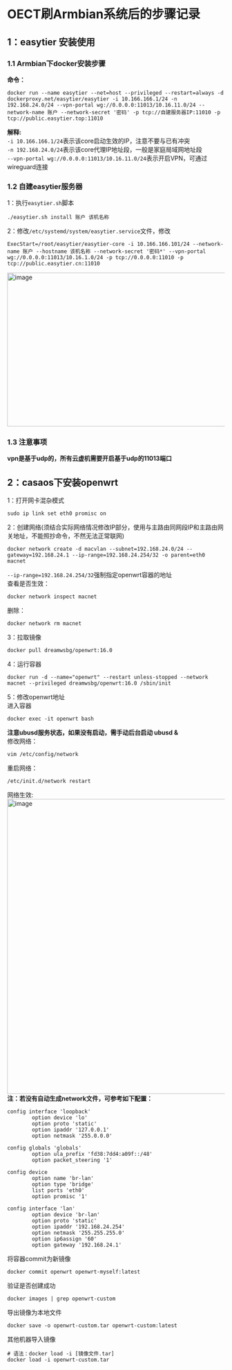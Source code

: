 # OECT刷Armbian系统后的步骤记录
## 1：easytier 安装使用
### 1.1 Armbian下docker安装步骤
**命令：**  
```
docker run --name easytier --net=host --privileged --restart=always -d dockerproxy.net/easytier/easytier -i 10.166.166.1/24 -n 192.168.24.0/24 --vpn-portal wg://0.0.0.0:11013/10.16.11.0/24 --network-name 账户 --network-secret '密码' -p tcp://自建服务器IP:11010 -p tcp://public.easytier.top:11010
```  
**解释:**  
`-i 10.166.166.1/24`表示该core启动生效的IP，注意不要与已有冲突  
`-n 192.168.24.0/24`表示该core代理IP地址段，一般是家庭局域网地址段  
`--vpn-portal wg://0.0.0.0:11013/10.16.11.0/24`表示开启VPN，可通过wireguard连接  
### 1.2 自建easytier服务器  
1：执行`easytier.sh`脚本  
```
./easytier.sh install 账户 该机名称
```  
2：修改`/etc/systemd/system/easytier.service`文件，修改  
```
ExecStart=/root/easytier/easytier-core -i 10.166.166.101/24 --network-name 账户 --hostname 该机名称 --network-secret '密码*' --vpn-portal wg://0.0.0.0:11013/10.16.1.0/24 -p tcp://0.0.0.0:11010 -p tcp://public.easytier.cn:11010
```  
<img width="1895" height="355" alt="image" src="https://github.com/user-attachments/assets/67a38641-fd51-4a24-8703-19d85b32fd77" />  

### 1.3 注意事项  
**vpn是基于udp的，所有云虚机需要开启基于udp的11013端口**
## 2：casaos下安装openwrt
1：打开网卡混杂模式  
```
sudo ip link set eth0 promisc on
```  
2：创建网络(须结合实际网络情况修改IP部分，使用与主路由同网段IP和主路由网关地址，不能照抄命令，不然无法正常联网)  
```
docker network create -d macvlan --subnet=192.168.24.0/24 --gateway=192.168.24.1 --ip-range=192.168.24.254/32 -o parent=eth0 macnet
```
`--ip-range=192.168.24.254/32`强制指定openwrt容器的地址  
查看是否生效：  
```
docker network inspect macnet
```  
删除：  
```
docker network rm macnet
```  
3：拉取镜像  
```
docker pull dreamwsbg/openwrt:16.0
```  
4：运行容器  
```
docker run -d --name="openwrt" --restart unless-stopped --network macnet --privileged dreamwsbg/openwrt:16.0 /sbin/init
```  
5：修改openwrt地址  
进入容器  
```
docker exec -it openwrt bash
```  
**注意ubusd服务状态，如果没有启动，需手动后台启动 ubusd &**  
修改网络：  
```
vim /etc/config/network
```  
重启网络：  
```
/etc/init.d/network restart
```
网络生效:    
<img width="1189" height="681" alt="image" src="https://github.com/user-attachments/assets/0d44a85c-9d50-4e87-bb2c-b7040190d842" />    
**注：若没有自动生成network文件，可参考如下配置：**  
```
config interface 'loopback'
        option device 'lo'
        option proto 'static'
        option ipaddr '127.0.0.1'
        option netmask '255.0.0.0'

config globals 'globals'
        option ula_prefix 'fd38:7dd4:a09f::/48'
        option packet_steering '1'

config device
        option name 'br-lan'
        option type 'bridge'
        list ports 'eth0'
        option promisc '1'

config interface 'lan'
        option device 'br-lan'
        option proto 'static'
        option ipaddr '192.168.24.254'
        option netmask '255.255.255.0'
        option ip6assign '60'
        option gateway '192.168.24.1'
```
将容器commit为新镜像  
```
docker commit openwrt openwrt-myself:latest
```
验证是否创建成功  
```
docker images | grep openwrt-custom
```
导出镜像为本地文件  
```
docker save -o openwrt-custom.tar openwrt-custom:latest
```
其他机器导入镜像  
```
# 语法：docker load -i [镜像文件.tar]
docker load -i openwrt-custom.tar
```

